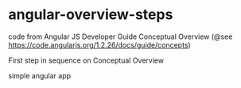 angular-overview-steps
======================

code from Angular JS Developer Guide Conceptual Overview (@see https://code.angularjs.org/1.2.26/docs/guide/concepts)

First step in sequence on Conceptual Overview

simple angular app
